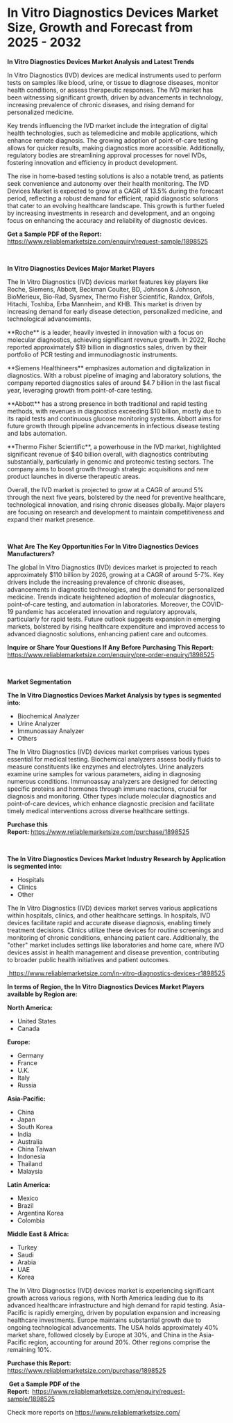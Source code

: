 <p><h1>In Vitro Diagnostics Devices Market Size, Growth and Forecast from 2025 - 2032</h1></p><p><strong>In Vitro Diagnostics Devices Market Analysis and Latest Trends</strong></p>
<p><p>In Vitro Diagnostics (IVD) devices are medical instruments used to perform tests on samples like blood, urine, or tissue to diagnose diseases, monitor health conditions, or assess therapeutic responses. The IVD market has been witnessing significant growth, driven by advancements in technology, increasing prevalence of chronic diseases, and rising demand for personalized medicine. </p><p>Key trends influencing the IVD market include the integration of digital health technologies, such as telemedicine and mobile applications, which enhance remote diagnosis. The growing adoption of point-of-care testing allows for quicker results, making diagnostics more accessible. Additionally, regulatory bodies are streamlining approval processes for novel IVDs, fostering innovation and efficiency in product development. </p><p>The rise in home-based testing solutions is also a notable trend, as patients seek convenience and autonomy over their health monitoring. The IVD Devices Market is expected to grow at a CAGR of 13.5% during the forecast period, reflecting a robust demand for efficient, rapid diagnostic solutions that cater to an evolving healthcare landscape. This growth is further fueled by increasing investments in research and development, and an ongoing focus on enhancing the accuracy and reliability of diagnostic devices.</p></p>
<p><strong>Get a Sample PDF of the Report:&nbsp;</strong> <a href="https://www.reliablemarketsize.com/enquiry/request-sample/1898525?utm_campaign=2799&utm_medium=2&utm_source=Github&utm_content=ia&utm_term=04032025&utm_id=in-vitro-diagnostics-devices">https://www.reliablemarketsize.com/enquiry/request-sample/1898525</a></p>
<p>&nbsp;</p>
<p><strong>In Vitro Diagnostics Devices Major Market Players</strong></p>
<p><p>The In Vitro Diagnostics (IVD) devices market features key players like Roche, Siemens, Abbott, Beckman Coulter, BD, Johnson & Johnson, BioMerieux, Bio-Rad, Sysmex, Thermo Fisher Scientific, Randox, Grifols, Hitachi, Toshiba, Erba Mannheim, and KHB. This market is driven by increasing demand for early disease detection, personalized medicine, and technological advancements.</p><p>**Roche** is a leader, heavily invested in innovation with a focus on molecular diagnostics, achieving significant revenue growth. In 2022, Roche reported approximately $19 billion in diagnostics sales, driven by their portfolio of PCR testing and immunodiagnostic instruments.</p><p>**Siemens Healthineers** emphasizes automation and digitalization in diagnostics. With a robust pipeline of imaging and laboratory solutions, the company reported diagnostics sales of around $4.7 billion in the last fiscal year, leveraging growth from point-of-care testing.</p><p>**Abbott** has a strong presence in both traditional and rapid testing methods, with revenues in diagnostics exceeding $10 billion, mostly due to its rapid tests and continuous glucose monitoring systems. Abbott aims for future growth through pipeline advancements in infectious disease testing and labs automation.</p><p>**Thermo Fisher Scientific**, a powerhouse in the IVD market, highlighted significant revenue of $40 billion overall, with diagnostics contributing substantially, particularly in genomic and proteomic testing sectors. The company aims to boost growth through strategic acquisitions and new product launches in diverse therapeutic areas.</p><p>Overall, the IVD market is projected to grow at a CAGR of around 5% through the next five years, bolstered by the need for preventive healthcare, technological innovation, and rising chronic diseases globally. Major players are focusing on research and development to maintain competitiveness and expand their market presence.</p></p>
<p>&nbsp;</p>
<p><strong>What Are The Key Opportunities For In Vitro Diagnostics Devices Manufacturers?</strong></p>
<p><p>The global In Vitro Diagnostics (IVD) devices market is projected to reach approximately $110 billion by 2026, growing at a CAGR of around 5-7%. Key drivers include the increasing prevalence of chronic diseases, advancements in diagnostic technologies, and the demand for personalized medicine. Trends indicate heightened adoption of molecular diagnostics, point-of-care testing, and automation in laboratories. Moreover, the COVID-19 pandemic has accelerated innovation and regulatory approvals, particularly for rapid tests. Future outlook suggests expansion in emerging markets, bolstered by rising healthcare expenditure and improved access to advanced diagnostic solutions, enhancing patient care and outcomes.</p></p>
<p><strong>Inquire or Share Your Questions If Any Before Purchasing This Report:</strong> <a href="https://www.reliablemarketsize.com/enquiry/pre-order-enquiry/1898525?utm_campaign=2799&utm_medium=2&utm_source=Github&utm_content=ia&utm_term=04032025&utm_id=in-vitro-diagnostics-devices">https://www.reliablemarketsize.com/enquiry/pre-order-enquiry/1898525</a></p>
<p>&nbsp;</p>
<p><strong>Market Segmentation</strong></p>
<p><strong>The In Vitro Diagnostics Devices Market Analysis by types is segmented into:</strong></p>
<p><ul><li>Biochemical Analyzer</li><li>Urine Analyzer</li><li>Immunoassay Analyzer</li><li>Others</li></ul></p>
<p><p>The In Vitro Diagnostics (IVD) devices market comprises various types essential for medical testing. Biochemical analyzers assess bodily fluids to measure constituents like enzymes and electrolytes. Urine analyzers examine urine samples for various parameters, aiding in diagnosing numerous conditions. Immunoassay analyzers are designed for detecting specific proteins and hormones through immune reactions, crucial for diagnosis and monitoring. Other types include molecular diagnostics and point-of-care devices, which enhance diagnostic precision and facilitate timely medical interventions across diverse healthcare settings.</p></p>
<p><strong>Purchase this Report:&nbsp;</strong><a href="https://www.reliablemarketsize.com/purchase/1898525?utm_campaign=2799&utm_medium=2&utm_source=Github&utm_content=ia&utm_term=04032025&utm_id=in-vitro-diagnostics-devices">https://www.reliablemarketsize.com/purchase/1898525</a></p>
<p>&nbsp;</p>
<p><strong>The In Vitro Diagnostics Devices Market Industry Research by Application is segmented into:</strong></p>
<p><ul><li>Hospitals</li><li>Clinics</li><li>Other</li></ul></p>
<p><p>The In Vitro Diagnostics (IVD) devices market serves various applications within hospitals, clinics, and other healthcare settings. In hospitals, IVD devices facilitate rapid and accurate disease diagnosis, enabling timely treatment decisions. Clinics utilize these devices for routine screenings and monitoring of chronic conditions, enhancing patient care. Additionally, the "other" market includes settings like laboratories and home care, where IVD devices assist in health management and disease prevention, contributing to broader public health initiatives and patient outcomes.</p></p>
<p><a href="https://www.reliablemarketsize.com/in-vitro-diagnostics-devices-r1898525?utm_campaign=2799&utm_medium=2&utm_source=Github&utm_content=ia&utm_term=04032025&utm_id=in-vitro-diagnostics-devices">&nbsp;https://www.reliablemarketsize.com/in-vitro-diagnostics-devices-r1898525</a></p>
<p><strong>In terms of Region, the In Vitro Diagnostics Devices Market Players available by Region are:</strong></p>
<p>
    <p> <strong> North America: </strong>
        <ul>
            <li>United States</li>
            <li>Canada</li>
        </ul>
        </p> 
    <p> <strong> Europe: </strong>
        <ul>
            <li>Germany</li>
            <li>France</li>
            <li>U.K.</li>
            <li>Italy</li>
            <li>Russia</li>
        </ul>
        </p> 
    <p> <strong> Asia-Pacific: </strong>
        <ul>
            <li>China</li>
            <li>Japan</li>
            <li>South Korea</li>
            <li>India</li>
            <li>Australia</li>
            <li>China Taiwan</li>
            <li>Indonesia</li>
            <li>Thailand</li>
            <li>Malaysia</li>
        </ul>
        </p> 
    <p> <strong> Latin America: </strong>
        <ul>
            <li>Mexico</li>
            <li>Brazil</li>
            <li>Argentina Korea</li>
            <li>Colombia</li>
        </ul>
        </p> 
    <p> <strong> Middle East & Africa: </strong>
        <ul>
            <li>Turkey</li>
            <li>Saudi</li>
            <li>Arabia</li>
            <li>UAE</li>
            <li>Korea</li>
        </ul>
    </p>
    </p>
<p><p>The In Vitro Diagnostics (IVD) devices market is experiencing significant growth across various regions, with North America leading due to its advanced healthcare infrastructure and high demand for rapid testing. Asia-Pacific is rapidly emerging, driven by population expansion and increasing healthcare investments. Europe maintains substantial growth due to ongoing technological advancements. The USA holds approximately 40% market share, followed closely by Europe at 30%, and China in the Asia-Pacific region, accounting for around 20%. Other regions comprise the remaining 10%.</p></p>
<p><strong>Purchase this Report: </strong><a href="https://www.reliablemarketsize.com/purchase/1898525?utm_campaign=2799&utm_medium=2&utm_source=Github&utm_content=ia&utm_term=04032025&utm_id=in-vitro-diagnostics-devices">https://www.reliablemarketsize.com/purchase/1898525</a></p>
<p>&nbsp;<strong>Get a Sample PDF of the Report:&nbsp;&nbsp;</strong><a href="https://www.reliablemarketsize.com/enquiry/request-sample/1898525?utm_campaign=2799&utm_medium=2&utm_source=Github&utm_content=ia&utm_term=04032025&utm_id=in-vitro-diagnostics-devices">https://www.reliablemarketsize.com/enquiry/request-sample/1898525</a></p>
<p><strong></strong></p>
<p>Check more reports on <a href="https://www.reliablemarketsize.com/?utm_campaign=2799&utm_medium=2&utm_source=Github&utm_content=ia&utm_term=04032025&utm_id=in-vitro-diagnostics-devices">https://www.reliablemarketsize.com/</a></p>